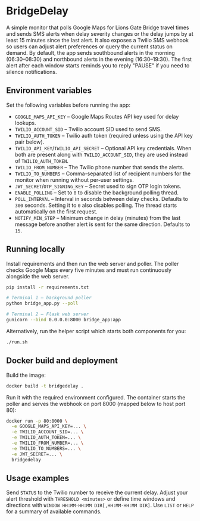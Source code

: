 # BridgeDelay

A simple monitor that polls Google Maps for Lions Gate Bridge travel times and
sends SMS alerts when delay severity changes or the delay jumps by at least 15
minutes since the last alert. It also exposes a Twilio SMS webhook so users can
adjust alert preferences or query the current status on demand. By default, the
app sends southbound alerts in the morning (06:30–08:30) and northbound alerts
in the evening (16:30–19:30). The first alert after each window starts reminds
you to reply "PAUSE" if you need to silence notifications.

## Environment variables

Set the following variables before running the app:

- `GOOGLE_MAPS_API_KEY` – Google Maps Routes API key used for delay lookups.
- `TWILIO_ACCOUNT_SID` – Twilio account SID used to send SMS.
- `TWILIO_AUTH_TOKEN` – Twilio auth token (required unless using the API key
  pair below).
- `TWILIO_API_KEY`/`TWILIO_API_SECRET` – Optional API key credentials. When
  both are present along with `TWILIO_ACCOUNT_SID`, they are used instead of
  `TWILIO_AUTH_TOKEN`.
- `TWILIO_FROM_NUMBER` – The Twilio phone number that sends the alerts.
- `TWILIO_TO_NUMBERS` – Comma-separated list of recipient numbers for the
  monitor when running without per-user settings.
- `JWT_SECRET`/`OTP_SIGNING_KEY` – Secret used to sign OTP login tokens.
- `ENABLE_POLLING` – Set to `0` to disable the background polling thread.
- `POLL_INTERVAL` – Interval in seconds between delay checks. Defaults to
  `300` seconds. Setting it to `0` also disables polling. The thread starts
  automatically on the first request.
- `NOTIFY_MIN_STEP` – Minimum change in delay (minutes) from the last message
  before another alert is sent for the same direction. Defaults to `15`.

## Running locally

Install requirements and then run the web server and poller. The poller checks
Google Maps every five minutes and must run continuously alongside the web
server.

```bash
pip install -r requirements.txt

# Terminal 1 – background poller
python bridge_app.py --poll

# Terminal 2 – Flask web server
gunicorn --bind 0.0.0.0:8000 bridge_app:app
```

Alternatively, run the helper script which starts both components for you:

```bash
./run.sh
```

## Docker build and deployment

Build the image:

```bash
docker build -t bridgedelay .
```

Run it with the required environment configured. The container starts the
poller and serves the webhook on port 8000 (mapped below to host port 80):

```bash
docker run -p 80:8000 \
  -e GOOGLE_MAPS_API_KEY=... \
  -e TWILIO_ACCOUNT_SID=... \
  -e TWILIO_AUTH_TOKEN=... \
  -e TWILIO_FROM_NUMBER=... \
  -e TWILIO_TO_NUMBERS=... \
  -e JWT_SECRET=... \
  bridgedelay
```

## Usage examples

Send `STATUS` to the Twilio number to receive the current delay. Adjust your
alert threshold with `THRESHOLD <minutes>` or define time windows and
directions with `WINDOW HH:MM-HH:MM DIR[,HH:MM-HH:MM DIR]`. Use `LIST` or `HELP`
for a summary of available commands.
